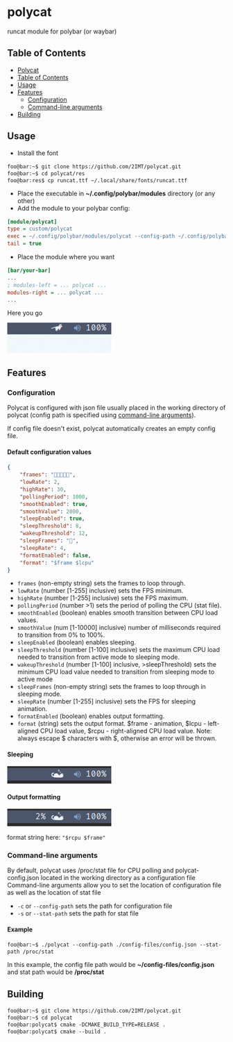 # polycat <a id="polycat"></a>
runcat module for polybar (or waybar)

## Table of Contents <a id="table-of-contents"></a>
- [Polycat](#polycat)
- [Table of Contents](#table-of-contents)
- [Usage](#usage)
- [Features](#features)
    - [Configuration](#features-configuration)
    - [Command-line arguments](#features-arguments)
- [Building](#building)

## Usage <a id="usage"></a>
- Install the font
```console
foo@bar:~$ git clone https://github.com/2IMT/polycat.git
foo@bar:~$ cd polycat/res
foo@bar:res$ cp runcat.ttf ~/.local/share/fonts/runcat.ttf
```
- Place the executable in **~/.config/polybar/modules** directory (or any other)
- Add the module to your polybar config:
```ini
[module/polycat]
type = custom/polycat
exec = ~/.config/polybar/modules/polycat --config-path ~/.config/polybar/modules/polycat-config.json
tail = true
```
- Place the module where you want
```ini
[bar/your-bar]
...
; modules-left = ... polycat ...
modules-right = ... polycat ...
...
```
Here you go

![polycat demo animation](res/polycat-demo.gif)

## Features <a id="features"></a>
### Configuration <a id="features-configuration"></a>
Polycat is configured with json file usually placed in the working directory of polycat (config path is specified using [command-line arguments](#features-arguments)).

If config file doesn't exist, polycat automatically creates an empty config file.

#### Default configuration values
```json
{
    "frames": "",
    "lowRate": 2,
    "highRate": 30,
    "pollingPeriod": 1000,
    "smoothEnabled": true,
    "smoothValue": 2000,
    "sleepEnabled": true,
    "sleepThreshold": 8,
    "wakeupThreshold": 12,
    "sleepFrames": "",
    "sleepRate": 4,
    "formatEnabled": false,
    "format": "$frame $lcpu"
}
```

- `frames` (non-empty string) 
sets the frames to loop through.
- `lowRate` (number [1-255] inclusive) 
sets the FPS minimum.
- `highRate` (number [1-255] inclusive) 
sets the FPS maximum.
- `pollingPeriod` (number >1)
sets the period of polling the CPU (stat file).
- `smoothEnabled` (boolean) 
enables smooth transition between CPU load values.
- `smoothValue` (num [1-10000] inclusive) 
number of milliseconds required to transition from 0% to 100%.
- `sleepEnabled` (boolean) 
enables sleeping.
- `sleepThreshold` (number [1-100] inclusive) 
sets the maximum CPU load needed to transition from active mode to sleeping mode.
- `wakeupThreshold` (number [1-100] inclusive, >sleepThreshold) 
sets the minimum CPU load value needed to transition from sleeping mode to active mode
- `sleepFrames` (non-empty string)
sets the frames to loop through in sleeping mode.
- `sleepRate` (number [1-255] inclusive)
sets the FPS for sleeping animation.
- `formatEnabled` (boolean)
enables output formatting.
- `format` (string)
sets the output format. $frame - animation, $lcpu - left-aligned CPU load value, $rcpu - right-aligned CPU load value.
Note: always escape $ characters with $, otherwise an error will be thrown.

#### Sleeping
![polycat sleeping demo animation](res/polycat-sleeping-demo.gif)

#### Output formatting
![polycat formatting demo animation](res/polycat-formatting-demo.gif)

format string here: `"$rcpu $frame"`

### Command-line arguments <a id="features-arguments"></a>
By default, polycat uses /proc/stat file for CPU polling and polycat-config.json located in the working directory as a configuration file
Command-line arguments allow you to set the location of configuration file as well as the location of stat file
- `-c` or `--config-path` sets the path for configuration file
- `-s` or `--stat-path` sets the path for stat file

#### Example
```console
foo@bar:~$ ./polycat --config-path ./config-files/config.json --stat-path /proc/stat
```
In this example, the config file path would be **~/config-files/config.json** and stat path would be **/proc/stat**

## Building <a id="building"></a>
```console
foo@bar:~$ git clone https://github.com/2IMT/polycat.git
foo@bar:~$ cd polycat
foo@bar:polycat$ cmake -DCMAKE_BUILD_TYPE=RELEASE .
foo@bar:polycat$ cmake --build .
```
